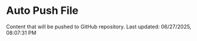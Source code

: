 # Auto Push File

Content that will be pushed to GitHub repository.
Last updated: 06/27/2025, 08:07:31 PM